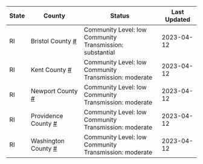 State | County | Status | Last Updated
--- | --- | --- | --- 
RI | Bristol County <a href="#bristol_county">#</a> | <a name="bristol_county"></a>Community Level: low<br/>Community Transmission: substantial | 2023-04-12
RI | Kent County <a href="#kent_county">#</a> | <a name="kent_county"></a>Community Level: low<br/>Community Transmission: moderate | 2023-04-12
RI | Newport County <a href="#newport_county">#</a> | <a name="newport_county"></a>Community Level: low<br/>Community Transmission: moderate | 2023-04-12
RI | Providence County <a href="#providence_county">#</a> | <a name="providence_county"></a>Community Level: low<br/>Community Transmission: moderate | 2023-04-12
RI | Washington County <a href="#washington_county">#</a> | <a name="washington_county"></a>Community Level: low<br/>Community Transmission: moderate | 2023-04-12
